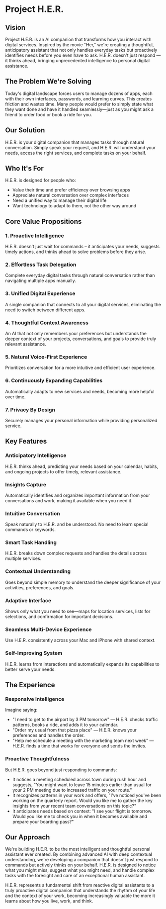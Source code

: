 # Project H.E.R.

## Vision

Project H.E.R. is an AI companion that transforms how you interact with digital services. Inspired by the movie "Her," we're creating a thoughtful, anticipatory assistant that not only handles everyday tasks but proactively identifies needs before you even have to ask. H.E.R. doesn't just respond — it thinks ahead, bringing unprecedented intelligence to personal digital assistance.

## The Problem We're Solving

Today's digital landscape forces users to manage dozens of apps, each with their own interfaces, passwords, and learning curves. This creates friction and wastes time. Many people would prefer to simply state what they want done and have it handled seamlessly—just as you might ask a friend to order food or book a ride for you.

## Our Solution

H.E.R. is your digital companion that manages tasks through natural conversation. Simply speak your request, and H.E.R. will understand your needs, access the right services, and complete tasks on your behalf.

## Who It's For

H.E.R. is designed for people who:
- Value their time and prefer efficiency over browsing apps
- Appreciate natural conversation over complex interfaces
- Need a unified way to manage their digital life
- Want technology to adapt to them, not the other way around

## Core Value Propositions

### 1. Proactive Intelligence
H.E.R. doesn't just wait for commands – it anticipates your needs, suggests timely actions, and thinks ahead to solve problems before they arise.

### 2. Effortless Task Delegation
Complete everyday digital tasks through natural conversation rather than navigating multiple apps manually.

### 3. Unified Digital Experience
A single companion that connects to all your digital services, eliminating the need to switch between different apps.

### 4. Thoughtful Context Awareness
An AI that not only remembers your preferences but understands the deeper context of your projects, conversations, and goals to provide truly relevant assistance.

### 5. Natural Voice-First Experience
Prioritizes conversation for a more intuitive and efficient user experience.

### 6. Continuously Expanding Capabilities
Automatically adapts to new services and needs, becoming more helpful over time.

### 7. Privacy By Design
Securely manages your personal information while providing personalized service.

## Key Features

### Anticipatory Intelligence
H.E.R. thinks ahead, predicting your needs based on your calendar, habits, and ongoing projects to offer timely, relevant assistance.

### Insights Capture
Automatically identifies and organizes important information from your conversations and work, making it available when you need it.

### Intuitive Conversation
Speak naturally to H.E.R. and be understood. No need to learn special commands or keywords.

### Smart Task Handling
H.E.R. breaks down complex requests and handles the details across multiple services.

### Contextual Understanding
Goes beyond simple memory to understand the deeper significance of your activities, preferences, and goals.

### Adaptive Interface
Shows only what you need to see—maps for location services, lists for selections, and confirmation for important decisions.

### Seamless Multi-Device Experience
Use H.E.R. consistently across your Mac and iPhone with shared context.

### Self-Improving System
H.E.R. learns from interactions and automatically expands its capabilities to better serve your needs.

## The Experience

### Responsive Intelligence
Imagine saying:
- "I need to get to the airport by 3 PM tomorrow" — H.E.R. checks traffic patterns, books a ride, and adds it to your calendar.
- "Order my usual from that pizza place" — H.E.R. knows your preferences and handles the order.
- "Help me schedule a meeting with the marketing team next week" — H.E.R. finds a time that works for everyone and sends the invites.

### Proactive Thoughtfulness
But H.E.R. goes beyond just responding to commands:
- It notices a meeting scheduled across town during rush hour and suggests, "You might want to leave 15 minutes earlier than usual for your 2 PM meeting due to increased traffic on your route."
- It recognizes patterns in your work and offers, "I've noticed you've been working on the quarterly report. Would you like me to gather the key insights from your recent team conversations on this topic?"
- It anticipates needs based on context: "I see your flight is tomorrow. Would you like me to check you in when it becomes available and prepare your boarding pass?"

## Our Approach

We're building H.E.R. to be the most intelligent and thoughtful personal assistant ever created. By combining advanced AI with deep contextual understanding, we're developing a companion that doesn't just respond to commands but actively thinks on your behalf. H.E.R. is designed to notice what you might miss, suggest what you might need, and handle complex tasks with the foresight and care of an exceptional human assistant.

H.E.R. represents a fundamental shift from reactive digital assistants to a truly proactive digital companion that understands the rhythm of your life and the context of your work, becoming increasingly valuable the more it learns about how you live, work, and think.
